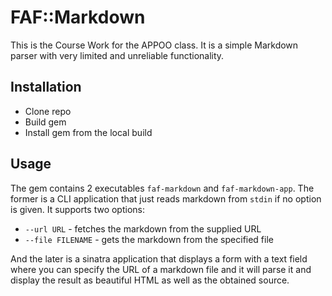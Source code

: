 # FAF::Markdown

This is the Course Work for the APPOO class. It is a simple Markdown parser
with very limited and unreliable functionality.

## Installation

* Clone repo
* Build gem
* Install gem from the local build

## Usage

The gem contains 2 executables `faf-markdown` and `faf-markdown-app`. The former
is a CLI application that just reads markdown from `stdin` if no option is given.
It supports two options:
  * `--url URL` - fetches the markdown from the supplied URL
  * `--file FILENAME` - gets the markdown from the specified file

And the later is a sinatra application that displays a form with a text field
where you can specify the URL of a markdown file and it will parse it and display
the result as beautiful HTML as well as the obtained source.


